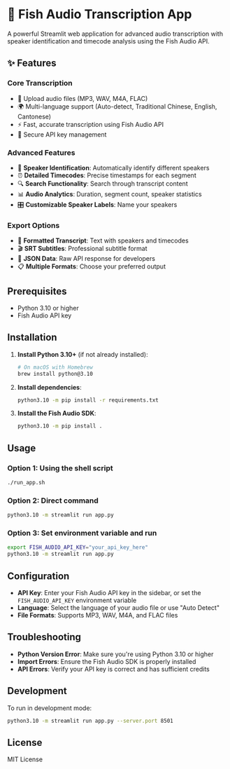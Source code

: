 # 🎤 Fish Audio Transcription App

A powerful Streamlit web application for advanced audio transcription with speaker identification and timecode analysis using the Fish Audio API.

## ✨ Features

### Core Transcription
- 🎤 Upload audio files (MP3, WAV, M4A, FLAC)
- 🌍 Multi-language support (Auto-detect, Traditional Chinese, English, Cantonese)
- ⚡ Fast, accurate transcription using Fish Audio API
- 🔐 Secure API key management

### Advanced Features
- 👥 **Speaker Identification**: Automatically identify different speakers
- ⏰ **Detailed Timecodes**: Precise timestamps for each segment
- 🔍 **Search Functionality**: Search through transcript content
- 📊 **Audio Analytics**: Duration, segment count, speaker statistics
- 🎛️ **Customizable Speaker Labels**: Name your speakers

### Export Options
- 📄 **Formatted Transcript**: Text with speakers and timecodes
- 🎬 **SRT Subtitles**: Professional subtitle format
- 🔧 **JSON Data**: Raw API response for developers
- 📋 **Multiple Formats**: Choose your preferred output

## Prerequisites

- Python 3.10 or higher
- Fish Audio API key

## Installation

1. **Install Python 3.10+** (if not already installed):
   ```bash
   # On macOS with Homebrew
   brew install python@3.10
   ```

2. **Install dependencies**:
   ```bash
   python3.10 -m pip install -r requirements.txt
   ```

3. **Install the Fish Audio SDK**:
   ```bash
   python3.10 -m pip install .
   ```

## Usage

### Option 1: Using the shell script
```bash
./run_app.sh
```

### Option 2: Direct command
```bash
python3.10 -m streamlit run app.py
```

### Option 3: Set environment variable and run
```bash
export FISH_AUDIO_API_KEY="your_api_key_here"
python3.10 -m streamlit run app.py
```

## Configuration

- **API Key**: Enter your Fish Audio API key in the sidebar, or set the `FISH_AUDIO_API_KEY` environment variable
- **Language**: Select the language of your audio file or use "Auto Detect"
- **File Formats**: Supports MP3, WAV, M4A, and FLAC files

## Troubleshooting

- **Python Version Error**: Make sure you're using Python 3.10 or higher
- **Import Errors**: Ensure the Fish Audio SDK is properly installed
- **API Errors**: Verify your API key is correct and has sufficient credits

## Development

To run in development mode:
```bash
python3.10 -m streamlit run app.py --server.port 8501
```

## License

MIT License
